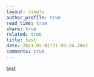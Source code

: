 ```yaml
---
layout: single
author_profile: true
read_time: true
share: true
related: true
title: test
date: 2021-05-01T21:09:24.286Z
comments: true
---
```

test